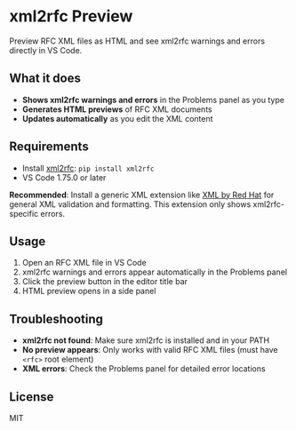 # xml2rfc Preview

Preview RFC XML files as HTML and see xml2rfc warnings and errors directly in VS
Code.

## What it does

- **Shows xml2rfc warnings and errors** in the Problems panel as you type
- **Generates HTML previews** of RFC XML documents
- **Updates automatically** as you edit the XML content

## Requirements

- Install [xml2rfc](https://pypi.org/project/xml2rfc/): `pip install xml2rfc`
- VS Code 1.75.0 or later

**Recommended**: Install a generic XML extension like
[XML by Red Hat](https://marketplace.visualstudio.com/items?itemName=redhat.vscode-xml)
for general XML validation and formatting. This extension only shows
xml2rfc-specific errors.

## Usage

1. Open an RFC XML file in VS Code
2. xml2rfc warnings and errors appear automatically in the Problems panel
3. Click the preview button in the editor title bar
4. HTML preview opens in a side panel

## Troubleshooting

- **xml2rfc not found**: Make sure xml2rfc is installed and in your PATH
- **No preview appears**: Only works with valid RFC XML files (must have `<rfc>`
  root element)
- **XML errors**: Check the Problems panel for detailed error locations

## License

MIT

